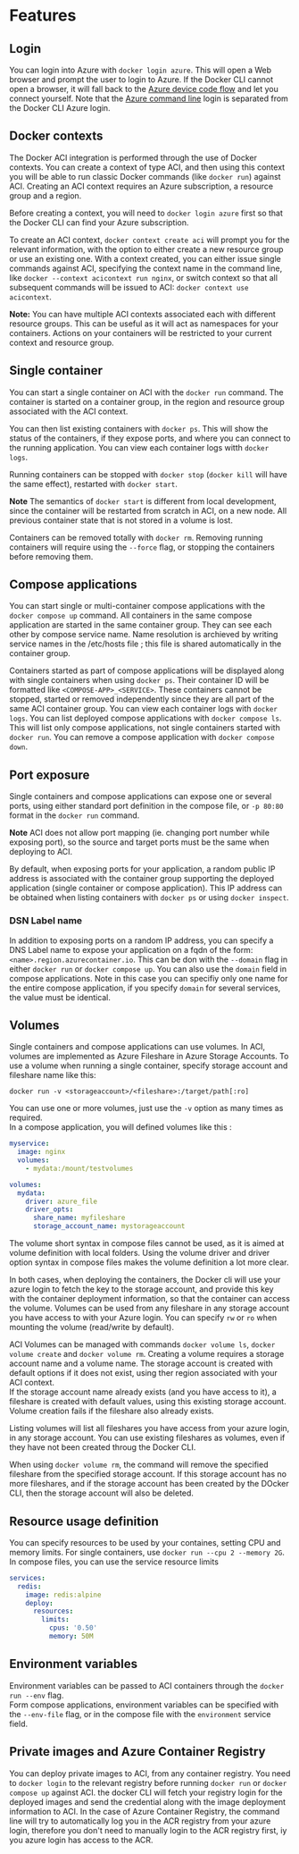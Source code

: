 # Features

## Login

You can login into Azure with `docker login azure`. This will open a Web browser and prompt the user to login to Azure. If the Docker CLI cannot open a browser, it will fall back to the [Azure device code flow](https://docs.microsoft.com/en-us/azure/active-directory/develop/v2-oauth2-device-code) and let you connect yourself.
Note that the [Azure command line](https://docs.microsoft.com/en-us/cli/azure/) login is separated from the Docker CLI Azure login.

## Docker contexts

The Docker ACI integration is performed through the use of Docker contexts. You can create a context of type ACI, and then using this context you will be able to run classic Docker commands (like `docker run`) against ACI.
Creating an ACI context requires an Azure subscription, a resource group and a region. 

Before creating a context, you will need to `docker login azure` first so that the Docker CLI can find your Azure subscription.

To create an ACI context, `docker context create aci` will prompt you for the relevant information, with the option to either create a new resource group or use an existing one.
With a context created, you can either issue single commands against ACI, specifying the context name in the command line, like `docker --context acicontext run nginx`, or switch context so that all subsequent commands will be issued to ACI: `docker context use acicontext`.

**Note:** You can have multiple ACI contexts associated each with different resource groups. This can be useful as it will act as namespaces for your containers. Actions on your containers will be restricted to your current context and resource group.

## Single container

You can start a single container on ACI with the `docker run` command. 
The container is started on a container group, in the region and resource group associated with the ACI context.

You can then list existing containers with `docker ps`. This will show the status of the containers, if they expose ports, and where you can connect to the running application.
You can view each container logs witth `docker logs`.

Running containers can be stopped with `docker stop` (`docker kill` will have the same effect), restarted with `docker start`.
 
**Note** The semantics of `docker start` is different from local development, since the container will be restarted from scratch in ACI, on a new node. All previous container state that is not stored in a volume is lost.

Containers can be removed totally with `docker rm`. Removing running containers will require using the `--force` flag, or stopping the containers before removing them.   

## Compose applications

You can start single or multi-container compose applications with the `docker compose up` command.
All containers in the same compose application are started in the same container group. They can see each other by compose service name. 
Name resolution is archieved by writing service names in the /etc/hosts file ; this file is shared automatically in the container group.

Containers started as part of compose applications will be displayed along with single containers when using `docker ps`. 
Their container ID will be formatted like `<COMPOSE-APP>_<SERVICE>`. 
These containers cannot be stopped, started or removed independently since they are all part of the same ACI container group. You can view each container logs with `docker logs`.
You can list deployed compose applications with `docker compose ls`. This will list only compose applications, not single containers started with `docker run`. 
You can remove a compose application with `docker compose down`.

## Port exposure

Single containers and compose applications can expose one or several ports, using either standard port definition in the compose file, or `-p 80:80` format in the `docker run` command.
 
**Note** ACI does not allow port mapping (ie. changing port number while exposing port), so the source and target ports must be the same when deploying to ACI.

By default, when exposing ports for your application, a random public IP address is associated with the container group supporting the deployed application (single container or compose application). 
This IP address can be obtained when listing containers with `docker ps` or using `docker inspect`.    

### DSN Label name

In addition to exposing ports on a random IP address, you can specify a DNS Label name to expose your application on a fqdn of the form: `<name>.region.azurecontainer.io`. 
This can be don with the `--domain` flag in either `docker run` or `docker compose up`. You can also use the `domain` field in compose applications. 
Note in this case you can specifiy only one name for the entire compose application, if you specify `domain` for several services, the value must be identical. 

## Volumes

Single containers and compose applications can use volumes. In ACI, volumes are implemented as Azure Fileshare in Azure Storage Accounts.
To use a volume when running a single container, specify storage account and fileshare name like this: 

```
docker run -v <storageaccount>/<fileshare>:/target/path[:ro]
```
  
You can use one or more volumes, just use the `-v` option as many times as required.  
In a compose application, you will defined volumes like this : 

```yaml
myservice:
  image: nginx
  volumes:
    - mydata:/mount/testvolumes

volumes:
  mydata:
    driver: azure_file
    driver_opts:
      share_name: myfileshare
      storage_account_name: mystorageaccount
```

The volume short syntax in compose files cannot be used, as it is aimed at volume definition with local folders. Using the volume driver and driver option syntax in compose files makes the volume definition a lot more clear. 

In both cases, when deploying the containers, the Docker cli will use your azure login to fetch the key to the storage account, and provide this key with the container deployment information, so that the container can access the volume.
Volumes can be used from any fileshare in any storage account you have access to with your Azure login. You can specify `rw` or `ro` when mounting the volume (read/write by default).

ACI Volumes can be managed with commands `docker volume ls`, `docker volume create` and `docker volume rm`. 
Creating a volume requires a storage account name and a volume name. The storage account is created with default options if it does not exist, using ther region associated with your ACI context.  
If the storage account name already exists (and you have access to it), a fileshare is created with default values, using this existing storage account. Volume creation fails if the fileshare also already exists.

Listing volumes will list all fileshares you have access from your azure login, in any storage account. You can use existing fileshares as volumes, even if they have not been created throug the Docker CLI. 

When using `docker volume rm`, the command will remove the specified fileshare from the specified storage account. If this storage account has no more fileshares, and if the storage account has been created by the DOcker CLI, then the storage account will also be deleted.   

## Resource usage definition

You can specify resources to be used by your containes, setting CPU and memory limits. 
For single containers, use `docker run --cpu 2 --memory 2G`. 
In compose files, you can use the service resource limits 

```yaml
services:
  redis:
    image: redis:alpine
    deploy:
      resources:
        limits:
          cpus: '0.50'
          memory: 50M
```

## Environment variables

Environment variables can be passed to ACI containers through the `docker run --env` flag.  
Form compose applications, environment variables can be specified with the `--env-file` flag, or in the compose file with the `environment` service field. 

## Private images and Azure Container Registry

You can deploy private images to ACI, from any container registry. You need to `docker login` to the relevant registry before running `docker run` or `docker compose up` against ACI. the docker CLI will fetch your registry login for the deployed images and send the credential along with the image deployment information to ACI. 
In the case of Azure Container Registry, the command line will try to automatically log you in the ACR registry from your azure login, therefore you don't need to manually login to the ACR registry first, iy you azure login has access to the ACR.  
